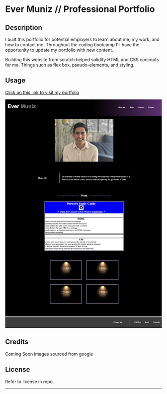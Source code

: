 
# Ever Muniz // Professional Portfolio

## Description

I built this portfolio for potential employers to learn about me, my work, and how to contact me. Throughout the coding bootcamp I'll have the opportunity to update my portfolio with new content. 

Building this website from scratch helped solidify HTML and CSS concepts for me. Things such as flex box, pseudo-elements, and styling. 

## Usage
[Click on this link to visit my portfolio]("https://evermuniz.github.io/my-portfolio")

![alt text](assets/images/app-screenshot.jpeg)




## Credits

Coming Soon images sourced from google

## License

Refer to license in repo.

---